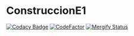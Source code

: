 # ConstruccionE1
[![Codacy Badge](https://api.codacy.com/project/badge/Grade/cc7b9f5f91114256b4cd8d740eba8695)](https://app.codacy.com/gh/Amigos-Informaticos/ConstruccionE1?utm_source=github.com&utm_medium=referral&utm_content=Amigos-Informaticos/ConstruccionE1&utm_campaign=Badge_Grade_Dashboard)
[![CodeFactor](https://www.codefactor.io/repository/github/amigos-informaticos/construccione1/badge)](https://www.codefactor.io/repository/github/amigos-informaticos/construccione1)
[![Mergify Status][mergify-status]][mergify]

[mergify]: https://mergify.io
[mergify-status]: https://img.shields.io/endpoint.svg?url=https://gh.mergify.io/badges/Amigos-Informaticos/ConstruccionE1&style=flat
